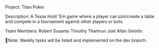 Project: Titan Poker

Description: A Texas Hold 'Em game where a player can join/create a table 
             and compete in a tournament against other players or bots.

Team Members:
Robert Susanto
Timothy Thamrun
Joel Allan Gelotin

🔴Note: Weekly tasks will be listed and implemented on the dev branch.
